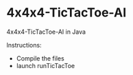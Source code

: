 # 4x4x4-TicTacToe-AI
4x4x4-TicTacToe-AI in Java

Instructions:
- Compile the files
- launch runTicTacToe
